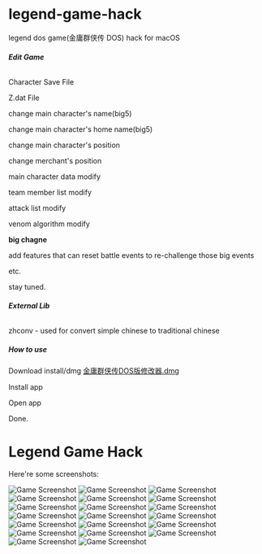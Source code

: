 # legend-game-hack
legend dos game(金庸群侠传 DOS) hack for macOS

###### **Edit Game**
 
Character Save File

Z.dat File

change main character's name(big5)

change main character's home name(big5)

change main character's position

change merchant's position

main character data modify

team member list modify

attack list modify

venom algorithm modify

**big chagne**

add features that can reset battle events to re-challenge those big events

etc.

stay tuned.

###### **External Lib**

zhconv - used for convert simple chinese to traditional chinese

##### **How to use**

Download install/dmg
[金庸群侠传DOS版修改器.dmg](https://github.com/xinasuka/lengend-game-hack/raw/main/install/%E9%87%91%E5%BA%B8%E7%BE%A4%E4%BE%A0%E4%BC%A0DOS%E7%89%88%E4%BF%AE%E6%94%B9%E5%99%A8.dmg)

Install app

Open app

Done.

# Legend Game Hack
Here're some screenshots:

![Game Screenshot](screenshots/1.pic.jpg)
![Game Screenshot](screenshots/2.pic.jpg)
![Game Screenshot](screenshots/3.pic.jpg)
![Game Screenshot](screenshots/4.pic.jpg)
![Game Screenshot](screenshots/5.pic.jpg)
![Game Screenshot](screenshots/6.pic.jpg)
![Game Screenshot](screenshots/7.pic.jpg)
![Game Screenshot](screenshots/8.pic.jpg)
![Game Screenshot](screenshots/9.pic.jpg)
![Game Screenshot](screenshots/10.pic.jpg)
![Game Screenshot](screenshots/11.pic.jpg)
![Game Screenshot](screenshots/12.pic.jpg)
![Game Screenshot](screenshots/13.pic.jpg)
![Game Screenshot](screenshots/14.pic.jpg)
![Game Screenshot](screenshots/15.pic.jpg)
![Game Screenshot](screenshots/16.pic.jpg)
![Game Screenshot](screenshots/17.pic.jpg)
![Game Screenshot](screenshots/18.pic.jpg)
![Game Screenshot](screenshots/19.pic.jpg)
![Game Screenshot](screenshots/20.pic.jpg)